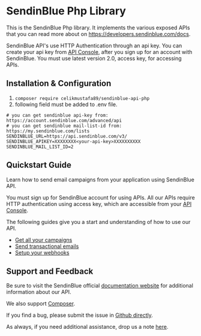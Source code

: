 # SendinBlue Php Library

This is the SendinBlue Php library. It implements the various exposed APIs that you can read more about on https://developers.sendinblue.com/docs.

SendinBlue API's use HTTP Authentication through an api key. You can create your api key from [API Console](https://my.sendinblue.com/advanced/apikey), after you sign up for an account with SendinBlue. You must use latest version 2.0, access key, for accessing APIs.

## Installation & Configuration
1. ```composer require celikmustafa89/sendinblue-api-php```
2. following field must be added to .env file.
```
# you can get sendinblue api-key from: https://account.sendinblue.com/advanced/api
# you can get sendinblue mail-list-id from: https://my.sendinblue.com/lists
SENDINBLUE_URL=https://api.sendinblue.com/v3/
SENDINBLUE_APIKEY=XXXXXXXX<your-api-key>XXXXXXXXXX
SENDINBLUE_MAIL_LIST_ID=2
```
## Quickstart Guide

Learn how to send email campaigns from your application using SendinBlue API.

You must sign up for SendinBlue account for using APIs. All our APIs require HTTP authentication using access key, which are accessible from your [API Console](https://my.sendinblue.com/advanced/apikey).

The following guides give you a start and understanding of how to use our API.

 * [Get all your campaigns](https://apidocs.sendinblue.com/how-to-get-all-you-campaigns/)
 * [Send transactional emails](https://apidocs.sendinblue.com/tutorial-sending-transactional-email/)
 * [Setup your webhooks](https://apidocs.sendinblue.com/how-to-setup-webhooks/)


## Support and Feedback

Be sure to visit the SendinBlue official [documentation website](https://apidocs.sendinblue.com) for additional information about our API.

We also support [Composer](https://packagist.org/packages/celikmustafa89/mailin-api-php).

If you find a bug, please submit the issue in [Github directly](https://github.com/mailin-api/mailin-api-php/issues). 

As always, if you need additional assistance, drop us a note [here](https://apidocs.sendinblue.com/support/).
